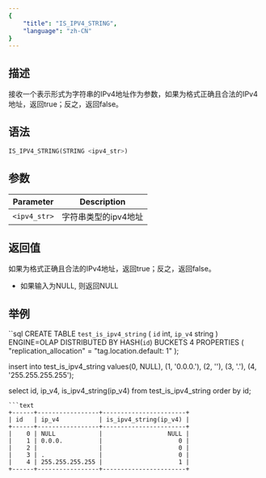 ```yaml
---
{
    "title": "IS_IPV4_STRING",
    "language": "zh-CN"
}
---
```


<!-- 
Licensed to the Apache Software Foundation (ASF) under one
or more contributor license agreements.  See the NOTICE file
distributed with this work for additional information
regarding copyright ownership.  The ASF licenses this file
to you under the Apache License, Version 2.0 (the
"License"); you may not use this file except in compliance
with the License.  You may obtain a copy of the License at
  http://www.apache.org/licenses/LICENSE-2.0
Unless required by applicable law or agreed to in writing,
software distributed under the License is distributed on an
"AS IS" BASIS, WITHOUT WARRANTIES OR CONDITIONS OF ANY
KIND, either express or implied.  See the License for the
specific language governing permissions and limitations
under the License.
-->

## 描述
接收一个表示形式为字符串的IPv4地址作为参数，如果为格式正确且合法的IPv4地址，返回true；反之，返回false。

## 语法
```sql
IS_IPV4_STRING(STRING <ipv4_str>)
```

## 参数
| Parameter | Description                                      |
|-----------|--------------------------------------------------|
| `<ipv4_str>`      | 字符串类型的ipv4地址 |

## 返回值
如果为格式正确且合法的IPv4地址，返回true；反之，返回false。
- 如果输入为NULL, 则返回NULL

## 举例
``sql
CREATE TABLE `test_is_ipv4_string` (
      `id` int,
      `ip_v4` string
    ) ENGINE=OLAP
    DISTRIBUTED BY HASH(`id`) BUCKETS 4
    PROPERTIES (
    "replication_allocation" = "tag.location.default: 1"
    );

insert into test_is_ipv4_string values(0, NULL), (1, '0.0.0.'), (2, ''), (3, '.'), (4, '255.255.255.255');

select id, ip_v4, is_ipv4_string(ip_v4) from test_is_ipv4_string order by id;
```
```text
+------+-----------------+-----------------------+
| id   | ip_v4           | is_ipv4_string(ip_v4) |
+------+-----------------+-----------------------+
|    0 | NULL            |                  NULL |
|    1 | 0.0.0.          |                     0 |
|    2 |                 |                     0 |
|    3 | .               |                     0 |
|    4 | 255.255.255.255 |                     1 |
+------+-----------------+-----------------------+
```
